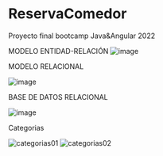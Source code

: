 # ReservaComedor
Proyecto final bootcamp Java&amp;Angular 2022


MODELO ENTIDAD-RELACIÓN
![image](https://user-images.githubusercontent.com/89861246/168420985-0c7aa132-c957-4266-b756-ab42bc027d7a.png)


MODELO RELACIONAL

![image](https://user-images.githubusercontent.com/103040138/168540844-b8392eff-fac5-4b5f-8762-77952e1265d3.png)


BASE DE DATOS RELACIONAL

![image](https://user-images.githubusercontent.com/89861246/169401042-e244b971-0dd7-4509-88c3-c76e8a1272f5.png)

Categorias

![categorias01](https://user-images.githubusercontent.com/103040138/171231516-bfa9f43c-3177-4fd3-9694-3d276f014ac8.png)
![categorias02](https://user-images.githubusercontent.com/103040138/171232197-7f2a3081-34c5-4195-a51e-6c73466f38e5.png)








